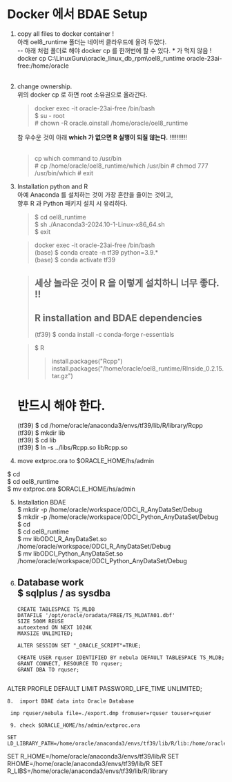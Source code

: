 # Docker 에서 BDAE Setup

1.  copy all files to docker container !<br>
    아래 oel8_runtime 폴더는 네이버 클라우드에 올려 두었다.<br>
    -- 아래 처럼 폴더로 해야 docker cp 를 한꺼번에 할 수 있다. * 가 먹지 않음 !<br>
    docker cp C:\LinuxGuru\oracle_linux_db_rpm\oel8_runtime oracle-23ai-free:/home/oracle<br><br>

2.  change ownership.<br>
    위의 docker cp 로 하면 root 소유권으로 올라간다.<br>
    > docker exec -it oracle-23ai-free /bin/bash<br>
    > $ su - root<br>
    > \# chown -R oracle.oinstall /home/oracle/oel8_runtime<br>
    
    참 우수운 것이 아래 **which 가 없으면 R 실행이 되질 않는다.** !!!!!!!!!!<br><br>
    > cp which command to /usr/bin<br>
    > \# cp /home/oracle/oel8_runtime/which /usr/bin
    > \# chmod 777 /usr/bin/which
    > \# exit

3. Installation python and R<br>
    아예 Anaconda 를 설치하는 것이 가장 혼란을 줄이는 것이고,<br>
    향후 R 과 Python 패키지 설치 시 유리하다.<br>
    > $ cd oel8_runtime<br>
    > $ sh ./Anaconda3-2024.10-1-Linux-x86_64.sh<br>
    > $ exit<br>

    > docker exec -it oracle-23ai-free /bin/bash<br>
    > (base) $ conda create -n tf39 python=3.9.*<br>
    > (base) $ conda activate tf39<br>
    
    > ## 세상 놀라운 것이 R 을 이렇게 설치하니 너무 좋다. !!<br>
    > ## R installation and BDAE dependencies<br>
    > (tf39)  $ conda install -c conda-forge r-essentials<br>

    > $ R<br>
    > > install.packages("Rcpp")<br>
    > > install.packages("/home/oracle/oel8_runtime/RInside_0.2.15.tar.gz")<br>

    # 반드시 해야 한다.<br>
    (tf39)  $ cd /home/oracle/anaconda3/envs/tf39/lib/R/library/Rcpp<br>
    (tf39)  $ mkdir lib<br>
    (tf39)  $ cd lib<br>
    (tf39)  $ ln -s ../libs/Rcpp.so libRcpp.so<br>
    

4.  move extproc.ora to $ORACLE_HOME/hs/admin<br>

   $ cd<br>
   $ cd oel8_runtime<br>
   $ mv extproc.ora  $ORACLE_HOME/hs/admin<br>

5. Installation BDAE<br>
   $ mkdir -p /home/oracle/workspace/ODCI_R_AnyDataSet/Debug<br>
   $ mkdir -p /home/oracle/workspace/ODCI_Python_AnyDataSet/Debug<br>
   $ cd <br>
   $ cd oel8_runtime<br>
   $ mv libODCI_R_AnyDataSet.so /home/oracle/workspace/ODCI_R_AnyDataSet/Debug<br>
   $ mv libODCI_Python_AnyDataSet.so /home/oracle/workspace/ODCI_Python_AnyDataSet/Debug<br>

6.  Database work<br>
   $ sqlplus / as sysdba<br>
       --
    ```
	CREATE TABLESPACE TS_MLDB 
	DATAFILE '/opt/oracle/oradata/FREE/TS_MLDATA01.dbf'
	SIZE 500M REUSE
	autoextend ON NEXT 1024K
	MAXSIZE UNLIMITED;

	ALTER SESSION SET "_ORACLE_SCRIPT"=TRUE;

	CREATE USER rquser IDENTIFIED BY nebula DEFAULT TABLESPACE TS_MLDB;
	GRANT CONNECT, RESOURCE TO rquser;
	GRANT DBA TO rquser;
     
  ALTER PROFILE DEFAULT LIMIT PASSWORD_LIFE_TIME UNLIMITED;
  ```
 8.  import BDAE data into Oracle Database
```
     imp rquser/nebula file=./export.dmp fromuser=rquser touser=rquser
```
 9. check $ORACLE_HOME/hs/admin/extproc.ora
 ```
    SET LD_LIBRARY_PATH=/home/oracle/anaconda3/envs/tf39/lib/R/lib:/home/oracle/anaconda3/envs/tf39/lib/R/library/RInside/lib:/home/oracle/anaconda3/envs/tf39/lib/R/library/Rcpp/lib:/home/oracle/anaconda3/envs/tf39/lib:/opt/oracle/product/23ai/dbhomeFree/lib

SET R_HOME=/home/oracle/anaconda3/envs/tf39/lib/R
SET RHOME=/home/oracle/anaconda3/envs/tf39/lib/R
SET R_LIBS=/home/oracle/anaconda3/envs/tf39/lib/R/library
```
